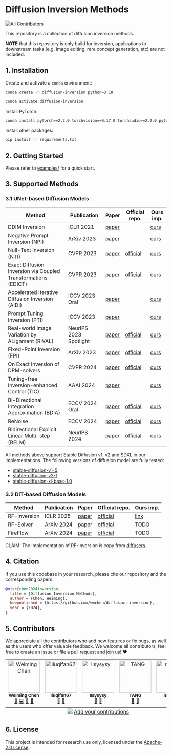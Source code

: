 # Diffusion Inversion Methods
<!-- ALL-CONTRIBUTORS-BADGE:START - Do not remove or modify this section -->
[![All Contributors](https://img.shields.io/badge/all_contributors-5-orange.svg?style=flat-square)](#contributors-)
<!-- ALL-CONTRIBUTORS-BADGE:END -->

This repository is a collection of diffusion inversion methods.

**NOTE** that this repository is only build for inversion, applications to downstream tasks (e.g. image editing, rare concept generation, etc) are not included.


## 1. Installation

Create and activate a `conda` environment:

```bash
conda create -n diffusion-inversion python=3.10

conda activate diffusion-inversion
```

Install PyTorch:

```bash
conda install pytorch==2.2.0 torchvision==0.17.0 torchaudio==2.2.0 pytorch-cuda=11.8 -c pytorch -c nvidia
```

Install other packages:

```bash
pip install -r requirements.txt
```


## 2. Getting Started

Please refer to [examples/](./examples) for a quick start.


## 3. Supported Methods

### 3.1 UNet-based Diffusion Models

| Method | Publication | Paper | Official repo. | Ours imp. |
| ------ | ----------- | ----- | -------------- | --------- |
| DDIM Inversion | ICLR 2021 | [paper](https://arxiv.org/abs/2010.02502) |  | [ours](./inversions/unet_based/ddim) |
| Negative Prompt Inversion (NPI) | ArXiv 2023 | [paper](http://arxiv.org/abs/2305.16807) |  | [ours](./inversions/unet_based/npi) |
| Null-Text Inversion (NTI) | CVPR 2023 | [paper](https://openaccess.thecvf.com/content/CVPR2023/html/Mokady_NULL-Text_Inversion_for_Editing_Real_Images_Using_Guided_Diffusion_Models_CVPR_2023_paper.html) | [official](https://github.com/google/prompt-to-prompt) | [ours](./inversions/unet_based/nti) |
| Exact Diffusion Inversion via Coupled Transformations (EDICT) | CVPR 2023 | [paper](https://openaccess.thecvf.com/content/CVPR2023/html/Wallace_EDICT_Exact_Diffusion_Inversion_via_Coupled_Transformations_CVPR_2023_paper.html) | [official](https://github.com/salesforce/EDICT) | [ours](./inversions/unet_based/edict) |
| Accelerated Iterative Diffusion Inversion (AIDI) | ICCV 2023 Oral | [paper](https://openaccess.thecvf.com/content/ICCV2023/html/Pan_Effective_Real_Image_Editing_with_Accelerated_Iterative_Diffusion_Inversion_ICCV_2023_paper.html) |  | [ours](./inversions/unet_based/aidi) |
| Prompt Tuning Inversion (PTI) | ICCV 2023 | [paper](https://openaccess.thecvf.com/content/ICCV2023/html/Dong_Prompt_Tuning_Inversion_for_Text-driven_Image_Editing_Using_Diffusion_Models_ICCV_2023_paper.html) |  | [ours](./inversions/unet_based/pti) |
| Real-world Image Variation by ALignment (RIVAL) | NeurIPS 2023 Spotlight | [paper](https://proceedings.neurips.cc/paper_files/paper/2023/hash/61960fdfda4d4e95fa1c1f6e64bfe8bc-Abstract-Conference.html) | [official](https://github.com/dvlab-research/RIVAL) | [ours](./inversions/unet_based/rival) |
| Fixed-Point Inversion (FPI) | ArXiv 2023 | [paper](https://arxiv.org/abs/2312.12540v1) | [official](https://github.com/dvirsamuel/FPI) | [ours](./inversions/unet_based/fpi) |
| On Exact Inversion of DPM-solvers | CVPR 2024 | [paper](https://openaccess.thecvf.com/content/CVPR2024/html/Hong_On_Exact_Inversion_of_DPM-Solvers_CVPR_2024_paper.html) | [official](https://github.com/smhongok/inv-dpm) | [ours](./inversions/unet_based/inv_dpm) |
| Tuning-free Inversion-enhanced Control (TIC) | AAAI 2024 | [paper](https://ojs.aaai.org/index.php/AAAI/article/view/27931) |  | [ours](./inversions/unet_based/tic) |
| Bi-Directional Integration Approximation (BDIA) | ECCV 2024 Oral | [paper](https://arxiv.org/abs/2307.10829) | [official](https://github.com/guoqiang-zhang-x/BDIA) | [ours](./inversions/unet_based/bdia) |
| ReNoise | ECCV 2024 | [paper](https://arxiv.org/abs/2403.14602) | [official](https://github.com/garibida/ReNoise-Inversion) | [ours](./inversions/unet_based/renoise) |
| Bidirectional Explicit Linear Multi-step (BELM) | NeurlPS 2024 | [paper](https://arxiv.org/abs/2410.07273) | [official](https://github.com/zituitui/BELM) | [ours](./inversions/unet_based/belm) |

All methods above support Stable Diffusion v1, v2 and SDXL in our implementations. The following versions of diffusion model are fully tested:
- [stable-diffusion-v1-5](https://huggingface.co/stable-diffusion-v1-5/stable-diffusion-v1-5)
- [stable-diffusion-v2-1](https://huggingface.co/stabilityai/stable-diffusion-2-1)
- [stable-diffusion-xl-base-1.0](https://huggingface.co/stabilityai/stable-diffusion-xl-base-1.0)

### 3.2 DiT-based Diffusion Models

| Method | Publication | Paper | Official repo. | Ours imp. |
| ------ | ----------- | ----- | -------------- | --------- |
| RF-Inversion | ICLR 2025 | [paper](https://arxiv.org/abs/2410.10792) | [official](https://github.com/LituRout/RF-Inversion) | [link](./inversions/dit_based/rf_inversion/) |
| RF-Solver | ArXiv 2024 | [paper](https://arxiv.org/abs/2411.04746) | [official](https://github.com/wangjiangshan0725/RF-Solver-Edit) | TODO |
| FireFlow | ArXiv 2024 | [paper](https://arxiv.org/abs/2412.07517) | [official](https://github.com/HolmesShuan/FireFlow-Fast-Inversion-of-Rectified-Flow-for-Image-Semantic-Editing?tab=readme-ov-file) | TODO |

CLAIM: The implementation of RF-Inversion is copy from [diffusers](https://github.com/huggingface/diffusers/blob/main/examples/community/pipeline_flux_rf_inversion.py).

## 4. Citation

If you use this codebase in your research, please cite our repository and the corresponding papers.

```bibtex
@misc{chen2024inversion,
  title = {Diffusion Inversion Methods},
  author = {Chen, Weiming},
  howpublished = {https://github.com/wmchen/diffusion-inversion},
  year = {2024},
}
```

<!-- If you find LBI useful for your research and applications, please cite our paper: -->


## 5. Contributors

We appreciate all the contributors who add new features or fix bugs, as well as the users who offer valuable feedback. We welcome all contributors, feel free to create an issue or file a pull request and join us! ❤️

<!-- ALL-CONTRIBUTORS-LIST:START - Do not remove or modify this section -->
<!-- prettier-ignore-start -->
<!-- markdownlint-disable -->
<table>
  <tbody>
    <tr>
      <td align="center" valign="top" width="20%"><a href="https://weimingchen.net/"><img src="https://avatars.githubusercontent.com/u/33000375?v=4?s=100" width="100px;" alt="Weiming Chen"/><br /><sub><b>Weiming Chen</b></sub></a><br /><a href="#ideas-wmchen" title="Ideas, Planning, & Feedback">🤔</a> <a href="https://github.com/Weiming Chen/diffusion-inversion/commits?author=wmchen" title="Code">💻</a> <a href="#projectManagement-wmchen" title="Project Management">📆</a> <a href="#research-wmchen" title="Research">🔬</a></td>
      <td align="center" valign="top" width="20%"><a href="https://github.com/liuqifan67"><img src="https://avatars.githubusercontent.com/u/54019906?v=4?s=100" width="100px;" alt="liuqifan67"/><br /><sub><b>liuqifan67</b></sub></a><br /><a href="#ideas-liuqifan67" title="Ideas, Planning, & Feedback">🤔</a> <a href="#research-liuqifan67" title="Research">🔬</a></td>
      <td align="center" valign="top" width="20%"><a href="https://github.com/llsysysy"><img src="https://avatars.githubusercontent.com/u/100456149?v=4?s=100" width="100px;" alt="llsysysy"/><br /><sub><b>llsysysy</b></sub></a><br /><a href="#ideas-llsysysy" title="Ideas, Planning, & Feedback">🤔</a> <a href="#research-llsysysy" title="Research">🔬</a></td>
      <td align="center" valign="top" width="20%"><a href="https://yushuntang.github.io"><img src="https://avatars.githubusercontent.com/u/75136524?v=4?s=100" width="100px;" alt="TANG"/><br /><sub><b>TANG</b></sub></a><br /><a href="#ideas-yushuntang" title="Ideas, Planning, & Feedback">🤔</a> <a href="#research-yushuntang" title="Research">🔬</a></td>
      <td align="center" valign="top" width="20%"><a href="https://nkdailab.github.io/"><img src="https://avatars.githubusercontent.com/u/152594959?v=4?s=100" width="100px;" alt="nkdailab"/><br /><sub><b>nkdailab</b></sub></a><br /><a href="#financial-NKDAILab" title="Financial">💵</a></td>
    </tr>
  </tbody>
  <tfoot>
    <tr>
      <td align="center" size="13px" colspan="5">
        <img src="https://raw.githubusercontent.com/all-contributors/all-contributors-cli/1b8533af435da9854653492b1327a23a4dbd0a10/assets/logo-small.svg">
          <a href="https://all-contributors.js.org/docs/en/bot/usage">Add your contributions</a>
        </img>
      </td>
    </tr>
  </tfoot>
</table>

<!-- markdownlint-restore -->
<!-- prettier-ignore-end -->

<!-- ALL-CONTRIBUTORS-LIST:END -->


## 6. License

This project is intended for research use only, licensed under the [Apache-2.0 license](https://www.apache.org/licenses/LICENSE-2.0).